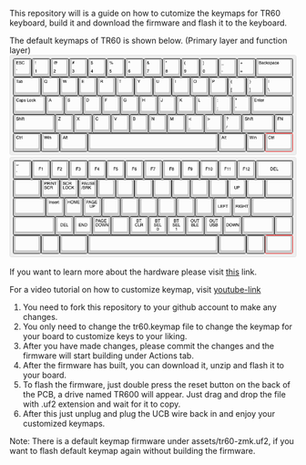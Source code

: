 This repository will is a guide on how to cutomize the keymaps for TR60 keyboard, 
build it and download the firmware and flash it to the keyboard.

The default keymaps of TR60 is shown below. (Primary layer and function layer)
![plot](./assets/Primary_layer.png)
![plot](./assets/function_layer.png)

If you want to learn more about the hardware please visit [this](https://github.com/hw-tinkerers/TR-60) link.

For a video tutorial on how to customize keymap, visit [youtube-link](https://youtu.be/X8DzVzA3Ba4)

1. You need to fork this repository to your github account to make any changes.
2. You only need to change the tr60.keymap file to change the keymap for your board to customize keys to your liking.
3. After you have made changes, please commit the changes and the firmware will start building under Actions tab.
4. After the firmware has built, you can download it, unzip and flash it to your board.
5. To flash the firmware, just double press the reset button on the back of the PCB, a drive named TR600 will appear. Just drag and drop the file with .uf2 extension and wait for it to copy.
6. After this just unplug and plug the UCB wire back in and enjoy your customized keymaps. 

Note: There is a default keymap firmware under assets/tr60-zmk.uf2, if you want to flash default keymap again without building the firmware. 